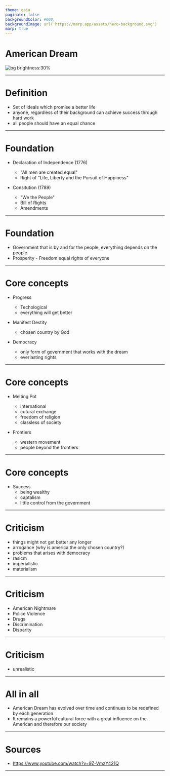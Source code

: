 ```yaml
---
theme: gaia
paginate: false
backgroundColor: #000,
backgroundImage: url('https://marp.app/assets/hero-background.svg')
marp: true
---
```


<!-- _class: lead -->
<!-- color: #FFF -->
# American Dream

![bg brightness:30%](https://external-content.duckduckgo.com/iu/?u=http%3A%2F%2F4.bp.blogspot.com%2F-fInvDSoKj80%2FUb8gpC3PNqI%2FAAAAAAAAADs%2Fnrdlv7qZsb4%2Fs1600%2FAmerican%2BFlag%2B2.jpg&f=1&nofb=1&ipt=ec0bce8485e82b6fa22f41b14f029d53880cb582e180cdc537bc827e8ec09fd4&ipo=images)

---

<!-- color: -->
# Definition

- Set of ideals which promise a better life
- anyone, regardless of their background can achieve success through hard work
- all people should have an equal chance

---

# Foundation

- Declaration of Independence (1776)
  - "All men are created equal"
  - Right of "Life, Liberty and the Pursuit of Happiness"

- Consitution (1789)
  - "We the People"
  - Bill of Rights
  - Amendments

---

# Foundation

- Government that is by and for the people, everything depends on the people
- Prosperity - Freedom equal rights of everyone

---

# Core concepts

- Progress
  - Techological 
  - everything will get better

- Manifest Destity
  - chosen country by God

- Democracy
  - only form of government that works with the dream
  - everlasting rights

---

# Core concepts

- Melting Pot
  - international
  - cutural exchange
  - freedom of religion
  - classless of society

- Frontiers
  - western movement
  - people beyond the frontiers

---

# Core concepts

- Success
  - being wealthy
  - captalism
  - little control from the government

---

# Criticism

- things might not get better any longer
- arrogance (why is america the only chosen country?)
- problems that arises with democracy
- rasicm
- imperialistic
- materialism

--- 

# Criticism

- American Nightmare
- Police Violence
- Drugs
- Discrimination
- Disparity


--- 

# Criticism

- unrealistic

---

# All in all

- American Dream has evolved over time and continues to be redefined by each generation
- It remains a powerful cultural force with a great influence on the American and therefore our society

---

# Sources

- https://www.youtube.com/watch?v=9Z-VmzY421Q

---

